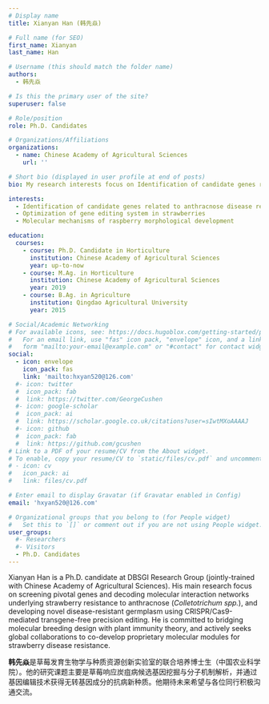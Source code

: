 ```yaml
---
# Display name
title: Xianyan Han (韩先焱)

# Full name (for SEO)
first_name: Xianyan
last_name: Han

# Username (this should match the folder name)
authors:
  - 韩先焱

# Is this the primary user of the site?
superuser: false

# Role/position
role: Ph.D. Candidates

# Organizations/Affiliations
organizations:
  - name: Chinese Academy of Agricultural Sciences
    url: ''

# Short bio (displayed in user profile at end of posts)
bio: My research interests focus on Identification of candidate genes related to anthracnose disease response in strawberries, ptimization of gene editing system in strawberries and Molecular mechanisms of raspberry morphological development.

interests:
  - Identification of candidate genes related to anthracnose disease response in strawberries
  - Optimization of gene editing system in strawberries
  - Molecular mechanisms of raspberry morphological development

education:
  courses:
    - course: Ph.D. Candidate in Horticulture
      institution: Chinese Academy of Agricultural Sciences
      year: up-to-now
    - course: M.Ag. in Horticulture
      institution: Chinese Academy of Agricultural Sciences
      year: 2019
    - course: B.Ag. in Agriculture
      institution: Qingdao Agricultural University
      year: 2015

# Social/Academic Networking
# For available icons, see: https://docs.hugoblox.com/getting-started/page-builder/#icons
#   For an email link, use "fas" icon pack, "envelope" icon, and a link in the
#   form "mailto:your-email@example.com" or "#contact" for contact widget.
social:
  - icon: envelope
    icon_pack: fas
    link: 'mailto:hxyan520@126.com'
  #- icon: twitter
  #  icon_pack: fab
  #  link: https://twitter.com/GeorgeCushen
  #- icon: google-scholar
  #  icon_pack: ai
  #  link: https://scholar.google.co.uk/citations?user=sIwtMXoAAAAJ
  #- icon: github
  #  icon_pack: fab
  #  link: https://github.com/gcushen
# Link to a PDF of your resume/CV from the About widget.
# To enable, copy your resume/CV to `static/files/cv.pdf` and uncomment the lines below.
# - icon: cv
#   icon_pack: ai
#   link: files/cv.pdf

# Enter email to display Gravatar (if Gravatar enabled in Config)
email: 'hxyan520@126.com'

# Organizational groups that you belong to (for People widget)
#   Set this to `[]` or comment out if you are not using People widget.
user_groups:
  #- Researchers
  #- Visitors
  - Ph.D. Candidates
---
```


Xianyan Han is a Ph.D. candidate at DBSGI Research Group (jointly-trained with Chinese Academy of Agricultural Sciences). His main research focus on screening pivotal genes and decoding molecular interaction networks underlying strawberry resistance to anthracnose (*Colletotrichum spp.*), and developing novel disease-resistant germplasm using CRISPR/Cas9-mediated transgene-free precision editing. He is committed to bridging molecular breeding design with plant immunity theory, and actively seeks global collaborations to co-develop proprietary molecular modules for strawberry disease resistance.


**韩先焱**是草莓发育生物学与种质资源创新实验室的联合培养博士生（中国农业科学院）。他的研究课题主要是草莓响应炭疽病候选基因挖掘与分子机制解析，并通过基因编辑技术获得无转基因成分的抗病新种质。他期待未来希望与各位同行积极沟通交流。